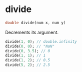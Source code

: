 # divide

```dart
double divide(num x, num y)
```

Decrements its argument.

```dart
divide(1, 0); // double.infinity
divide(0, 0); // "NaN"
divide(0, 3.5); // 0
divide(1, 1); // 1
divide(1, 2); // 0.5
divide(5, 2); // 2.5
```

